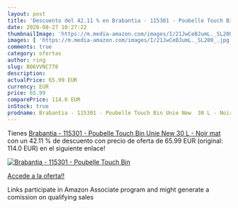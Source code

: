 ```yaml
---
layout: post
title: 'Descuento del 42.11 % en Brabantia - 115301 - Poubelle Touch Bin '
date: 2020-08-27 10:27:22
thumbnailImage: 'https://m.media-amazon.com/images/I/21JwCeBJumL._SL200_.jpg'
images: [ 'https://m.media-amazon.com/images/I/21JwCeBJumL._SL200_.jpg' ]
comments: true
category: ofertas
author: ring
slug: B06VVNC778
description:
actualPrice: 65.99 EUR
currency: EUR
price: 65.99
comparePrice: 114.0 EUR
inStock: true
prodname: Brabantia - 115301 - Poubelle Touch Bin Unie New  30 L - Noir mat
---
```


Tienes [Brabantia - 115301 - Poubelle Touch Bin Unie New  30 L - Noir mat](https://www.amazon.fr/dp/B06VVNC778/?tag=tolees0d-21) con un 42.11 % de descuento con precio de oferta de 65.99 EUR (original: 114.0 EUR) en el siguiente enlace!

[![Brabantia - 115301 - Poubelle Touch Bin ](https://m.media-amazon.com/images/I/21JwCeBJumL._SL200_.jpg)](https://www.amazon.fr/dp/B06VVNC778/?tag=tolees0d-21)

[Accede a la oferta!!](https://www.amazon.fr/dp/B06VVNC778/?tag=tolees0d-21)

Links participate in Amazon Associate program and might generate a comission on qualifying sales


